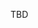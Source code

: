 TBD                                                                                                               
